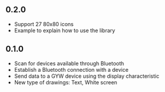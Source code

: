 ## 0.2.0
* Support 27 80x80 icons
* Example to explain how to use the library

## 0.1.0

* Scan for devices available through Bluetooth
* Establish a Bluetooth connection with a device
* Send data to a GYW device using the display characteristic
* New type of drawings: Text, White screen
